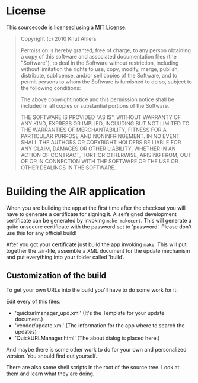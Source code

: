# License #
This sourcecode is licensed using a [MIT License](http://creativecommons.org/licenses/MIT/ "MIT License Deed").

> Copyright (c) 2010 Knut Ahlers 
> 
> Permission is hereby granted, free of charge, to any person obtaining a copy
> of this software and associated documentation files (the "Software"), to deal
> in the Software without restriction, including without limitation the rights
> to use, copy, modify, merge, publish, distribute, sublicense, and/or sell
> copies of the Software, and to permit persons to whom the Software is
> furnished to do so, subject to the following conditions:
>
> The above copyright notice and this permission notice shall be included in
> all copies or substantial portions of the Software.
>
> THE SOFTWARE IS PROVIDED "AS IS", WITHOUT WARRANTY OF ANY KIND, EXPRESS OR
> IMPLIED, INCLUDING BUT NOT LIMITED TO THE WARRANTIES OF MERCHANTABILITY,
> FITNESS FOR A PARTICULAR PURPOSE AND NONINFRINGEMENT. IN NO EVENT SHALL THE
> AUTHORS OR COPYRIGHT HOLDERS BE LIABLE FOR ANY CLAIM, DAMAGES OR OTHER
> LIABILITY, WHETHER IN AN ACTION OF CONTRACT, TORT OR OTHERWISE, ARISING FROM,
> OUT OF OR IN CONNECTION WITH THE SOFTWARE OR THE USE OR OTHER DEALINGS IN
> THE SOFTWARE.

# Building the AIR application #

When you are building the app at the first time after the checkout you will
have to generate a certificate for signing it. A selfsigned development 
certificate can be generated by invoking `make makecert`. This will generate
a quite unsecure certificate with the password set to 'password'. Please don't 
use this for any official build!

After you got your certificate just build the app invoking `make`. This will 
put together the .air-file, assemble a XML document for the update mechanism
and put everything into your folder called 'build'.

## Customization of the build ##

To get your own URLs into the build you'll have to do some work for it:

Edit every of this files:

* 'quickurlmanager_upd.xml' (It's the Template for your update document.)
* 'vendor/update.xml' (The information for the app where to search the 
	updates)
* 'QuickURLManager.html' (The about dialog is placed here.)

And maybe there is some other work to do for your own and personalized 
version. You should find out yourself.

There are also some shell scripts in the root of the source tree. Look at them
and learn what they are doing.


